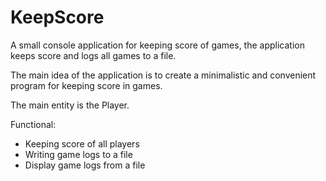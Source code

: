 # KeepScore

A small console application for keeping score of games, the application keeps score and logs all games to a file.

The main idea of the application is to create a minimalistic and convenient program for keeping score in games.

The main entity is the Player.

Functional:
- Keeping score of all players
- Writing game logs to a file
- Display game logs from a file

